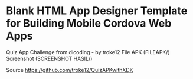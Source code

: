 Blank HTML App Designer Template for Building Mobile Cordova Web Apps
=====================================================================

Quiz App Challenge from dicoding - by troke12
File APK (FILEAPK/)
Screenshot (SCREENSHOT HASIL/)

Source https://github.com/troke12/QuizAPKwithXDK